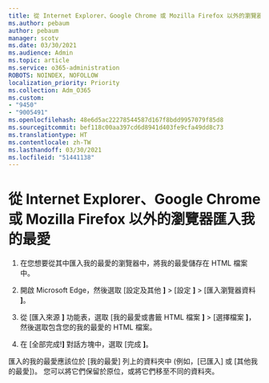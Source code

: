 ```yaml
---
title: 從 Internet Explorer、Google Chrome 或 Mozilla Firefox 以外的瀏覽器匯入我的最愛
ms.author: pebaum
author: pebaum
manager: scotv
ms.date: 03/30/2021
ms.audience: Admin
ms.topic: article
ms.service: o365-administration
ROBOTS: NOINDEX, NOFOLLOW
localization_priority: Priority
ms.collection: Adm_O365
ms.custom:
- "9450"
- "9005491"
ms.openlocfilehash: 48e6d5ac22278544587d167f8bdd9957079f85d8
ms.sourcegitcommit: bef118c00aa397cd6d8941d403fe9cfa49dd8c73
ms.translationtype: HT
ms.contentlocale: zh-TW
ms.lasthandoff: 03/30/2021
ms.locfileid: "51441138"
---
```

# <a name="import-favorites-from-a-browser-other-than-internet-explorer-google-chrome-or-mozilla-firefox"></a>從 Internet Explorer、Google Chrome 或 Mozilla Firefox 以外的瀏覽器匯入我的最愛

1. 在您想要從其中匯入我的最愛的瀏覽器中，將我的最愛儲存在 HTML 檔案中。

1. 開啟 Microsoft Edge，然後選取 [設定及其他 **]**  >  [設定 **]**  >  [匯入瀏覽器資料 **]**。

1. 從 [匯入來源 **]** 功能表，選取 [我的最愛或書籤 HTML 檔案 **]**  >  [選擇檔案 **]**，然後選取包含您的我的最愛的 HTML 檔案。

1. 在 [全部完成!**]** 對話方塊中，選取 [完成 **]**。

匯入的我的最愛應該位於 [我的最愛] 列上的資料夾中 (例如，[已匯入] 或 [其他我的最愛])。 您可以將它們保留於原位，或將它們移至不同的資料夾。